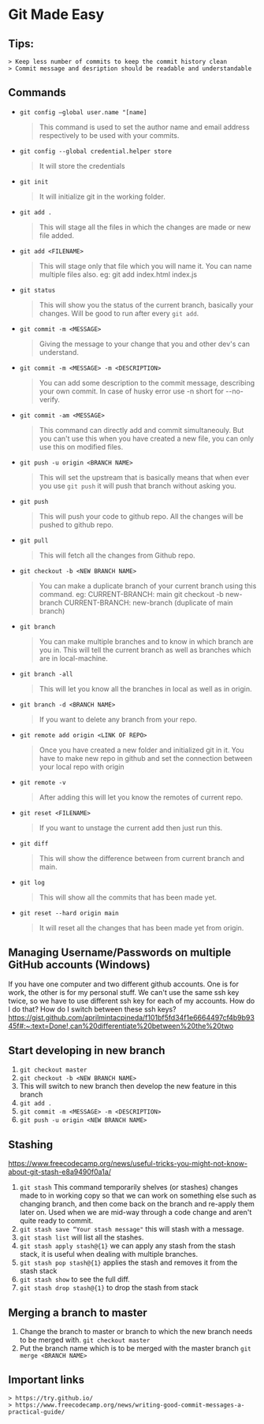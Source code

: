 # Git Made Easy
## Tips:
    > Keep less number of commits to keep the commit history clean
    > Commit message and desription should be readable and understandable
    
## Commands
* `git config –global user.name "[name]`
    > This command is used to set the author name and email address respectively to be used with your commits.

* `git config --global credential.helper store`
    > It will store the credentials

* `git init`
    > It will initialize git in the working folder.

* `git add .`
    > This will stage all the files in which the changes are made or new file added.

* `git add <FILENAME>`
    > This will stage only that file which you will name it.
    > You can name multiple files also.
    > eg: git add index.html index.js

* `git status`
    > This will show you the status of the current branch, basically your changes.
    > Will be good to run after every `git add`.

* `git commit -m <MESSAGE>`
    > Giving the message to your change that you and other dev's can understand.

* `git commit -m <MESSAGE> -m <DESCRIPTION>`
    > You can add some description to the commit message, describing your own commit. 
    > In case of husky error use -n short for --no-verify.

* `git commit -am <MESSAGE>`
    > This command can directly add and commit simultaneouly.
    > But you can't use this when you have created a new file, you can only use this on modified files.

* `git push -u origin <BRANCH NAME>`
    > This will set the upstream that is basically means that when ever you use `git push` it will push that branch without asking you.

* `git push`
    > This will push your code to github repo.
    > All the changes will be pushed to github repo.

* `git pull`
    > This will fetch all the changes from Github repo.
* `git checkout -b <NEW BRANCH NAME>` 
    > You can make a duplicate branch of your current branch using this command.
    > eg: CURRENT-BRANCH: main 
    >     git checkout -b new-branch
    > CURRENT-BRANCH: new-branch (duplicate of main branch)
* `git branch`
    > You can make multiple branches and to know in which branch are you in.
    > This will tell the current branch as well as branches which are in local-machine.
* `git branch -all`
    > This will let you know all the branches in local as well as in origin.
* `git branch -d <BRANCH NAME>`
    > If you want to delete any branch from your repo.
* `git remote add origin <LINK OF REPO>`
    > Once you have created a new folder and initialized git in it.
    > You have to make new repo in github and set the connection between your local repo with origin
* `git remote -v`
    > After adding this will let you know the remotes of current repo.
* `git reset <FILENAME>`
    > If you want to unstage the current add then just run this.
* `git diff`
    > This will show the difference between from current branch and main.
* `git log`
    > This will show all the commits that has been made yet.
* `git reset --hard origin main`
    > It will reset all the changes that has been made yet from origin.

## Managing Username/Passwords on multiple GitHub accounts (Windows)
If you have one computer and two different github accounts. One is for work, the other is for my personal stuff. We can't use the same ssh key twice, so we have to use different ssh key for each of my accounts. How do I do that? How do I switch between these ssh keys?  
https://gist.github.com/aprilmintacpineda/f101bf5fd34f1e6664497cf4b9b9345f#:~:text=Done!,can%20differentiate%20between%20the%20two

## Start developing in new branch
1. `git checkout master`
2. `git checkout -b <NEW BRANCH NAME>`
3. This will switch to new branch then develop the new feature in this branch
4. `git add .`
5. `git commit -m <MESSAGE> -m <DESCRIPTION>`
6. `git push -u origin <NEW BRANCH NAME>`

## Stashing
https://www.freecodecamp.org/news/useful-tricks-you-might-not-know-about-git-stash-e8a9490f0a1a/
1. `git stash` This command temporarily shelves (or stashes) changes made to in working copy so that we can work on something else such as changing branch, and then come back on the branch and re-apply them later on. Used when we are mid-way through a code change and aren't quite ready to commit.
2. `git stash save “Your stash message"` this will stash with a message.
3. `git stash list` will list all the stashes.
4. `git stash apply stash@{1}` we can apply any stash from the stash stack, it is useful when dealing with multiple branches.
5. `git stash pop stash@{1}` applies the stash and removes it from the stash stack
6. `git stash show` to see the full diff.
7. `git stash drop stash@{1}` to drop the stash from stack

## Merging a branch to master
1. Change the branch to master or branch to which the new branch needs to be merged with.
    `git checkout master`
2. Put the branch name which is to be merged with the master branch
    `git merge <BRANCH NAME>`
    
## Important links
    > https://try.github.io/  
    > https://www.freecodecamp.org/news/writing-good-commit-messages-a-practical-guide/
